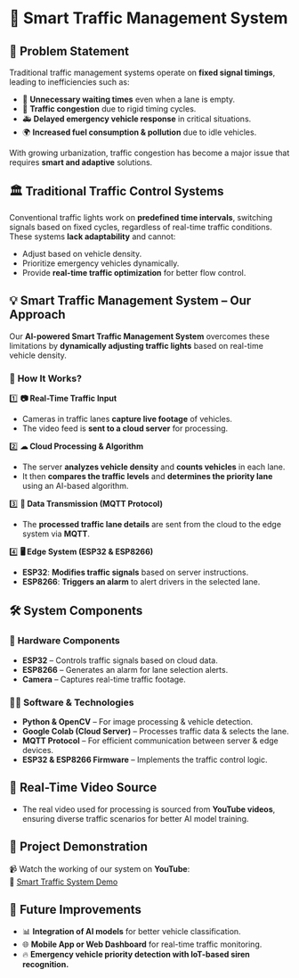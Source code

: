# 🚦 Smart Traffic Management System  

## 🚨 Problem Statement  
Traditional traffic management systems operate on **fixed signal timings**, leading to inefficiencies such as:  
- 🚗 **Unnecessary waiting times** even when a lane is empty.  
- 🚦 **Traffic congestion** due to rigid timing cycles.  
- 🚑 **Delayed emergency vehicle response** in critical situations.  
- 🌍 **Increased fuel consumption & pollution** due to idle vehicles.  

With growing urbanization, traffic congestion has become a major issue that requires **smart and adaptive** solutions.  

## 🏛 Traditional Traffic Control Systems  
Conventional traffic lights work on **predefined time intervals**, switching signals based on fixed cycles, regardless of real-time traffic conditions. These systems **lack adaptability** and cannot:  
- Adjust based on vehicle density.  
- Prioritize emergency vehicles dynamically.  
- Provide **real-time traffic optimization** for better flow control.  

## 💡 Smart Traffic Management System – Our Approach  
Our **AI-powered Smart Traffic Management System** overcomes these limitations by **dynamically adjusting traffic lights** based on real-time vehicle density.  

### 🔄 **How It Works?**  
1️⃣ **📷 Real-Time Traffic Input**  
   - Cameras in traffic lanes **capture live footage** of vehicles.  
   - The video feed is **sent to a cloud server** for processing.  

2️⃣ **☁ Cloud Processing & Algorithm**  
   - The server **analyzes vehicle density** and **counts vehicles** in each lane.  
   - It then **compares the traffic levels** and **determines the priority lane** using an AI-based algorithm.  

3️⃣ **📡 Data Transmission (MQTT Protocol)**  
   - The **processed traffic lane details** are sent from the cloud to the edge system via **MQTT**.  

4️⃣ **🖥 Edge System (ESP32 & ESP8266)**  
   - **ESP32**: **Modifies traffic signals** based on server instructions.  
   - **ESP8266**: **Triggers an alarm** to alert drivers in the selected lane.  

## 🛠 System Components  
### 📡 **Hardware Components**  
- **ESP32** – Controls traffic signals based on cloud data.  
- **ESP8266** – Generates an alarm for lane selection alerts.  
- **Camera** – Captures real-time traffic footage.  

### 🧑‍💻 **Software & Technologies**  
- **Python & OpenCV** – For image processing & vehicle detection.  
- **Google Colab (Cloud Server)** – Processes traffic data & selects the lane.  
- **MQTT Protocol** – For efficient communication between server & edge devices.  
- **ESP32 & ESP8266 Firmware** – Implements the traffic control logic.  

## 🎥 Real-Time Video Source  
- The real video used for processing is sourced from **YouTube videos**, ensuring diverse traffic scenarios for better AI model training.  

## 🎥 Project Demonstration  
📹 Watch the working of our system on **YouTube**:  
🔗 [Smart Traffic System Demo](https://youtu.be/ZFO6KTrdw4Q?si=VyNfGLLhdK6HffdT)  

## 🚀 Future Improvements  
- 📊 **Integration of AI models** for better vehicle classification.  
- 🌐 **Mobile App or Web Dashboard** for real-time traffic monitoring.  
- 🔥 **Emergency vehicle priority detection with IoT-based siren recognition.**  

